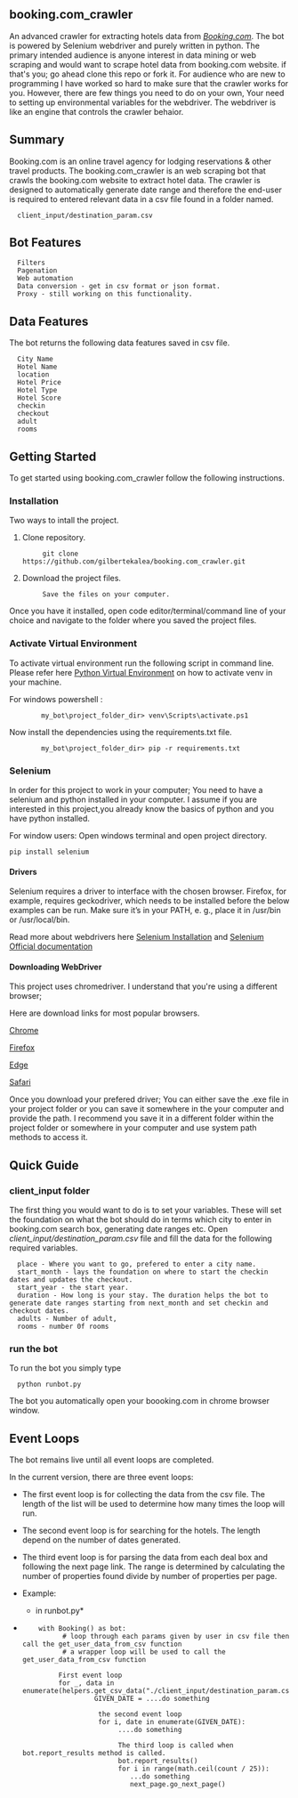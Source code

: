 ## booking.com_crawler

An advanced crawler for extracting hotels data from *[Booking.com](https://www.booking.com/)*. The bot is powered by Selenium webdriver and purely written in python.
The primary intended audience is anyone interest in data mining or web scraping and would want to scrape hotel data from booking.com website. if that's you; go ahead clone this repo or fork it. For audience who are new to programming I have worked so hard to make sure that the crawler works for you. However, there are few things you need to do on your own, Your need to setting up environmental variables for the webdriver. The webdriver is like an engine that controls the crawler behaior.

## Summary
Booking.com is an online travel agency for lodging reservations & other travel products. The booking.com_crawler is an web scraping bot that crawls the booking.com website to extract hotel data. The crawler is designed to automatically generate date range and therefore the end-user is required to entered relevant data in a csv file found in a folder named. 

      client_input/destination_param.csv
      
## Bot Features

      Filters 
      Pagenation
      Web automation
      Data conversion - get in csv format or json format.
      Proxy - still working on this functionality.
      
## Data Features 

The bot returns the following data features saved in csv file.

      City Name 
      Hotel Name 
      location
      Hotel Price 
      Hotel Type
      Hotel Score
      checkin
      checkout
      adult
      rooms

## Getting Started

To get started using booking.com_crawler follow the following instructions.


### Installation

Two ways to intall the project. 

1. Clone repository.    

            git clone https://github.com/gilbertekalea/booking.com_crawler.git

2. Download the project files.

            Save the files on your computer. 

Once you have it installed, open code editor/terminal/command line of your choice and navigate to the folder where you saved the project files. 

### Activate Virtual Environment

To activate virtual environment run the following script in command line. Please refer here [Python Virtual Environment](https://docs.python.org/3/tutorial/venv.html) on how to activate venv in your machine.

For windows powershell : 

            my_bot\project_folder_dir> venv\Scripts\activate.ps1 

Now install the dependencies using the requirements.txt file.

            my_bot\project_folder_dir> pip -r requirements.txt

### Selenium

In order for this project to work in your computer; You need to have a selenium and python installed in your computer. 
I assume if you are interested in this project,you already know the basics of python and you have python installed. 

For window users: Open windows terminal and open project directory. 

    pip install selenium

#### **Drivers**
Selenium requires a driver to interface with the chosen browser. Firefox, for example, requires geckodriver, which needs to be installed before the below examples can be run. Make sure it’s in your PATH, e. g., place it in /usr/bin or /usr/local/bin.

Read more about webdrivers here [Selenium Installation](https://pypi.org/project/selenium/) and [Selenium Official documentation](https://www.selenium.dev/documentation/webdriver/)


#### **Downloading WebDriver**
This project uses chromedriver. I understand that you're using a different browser;

Here are download links for most popular browsers. 

[Chrome](https://chromedriver.chromium.org/downloads)

[Firefox](https://github.com/mozilla/geckodriver/releases)

[Edge](https://developer.microsoft.com/en-us/microsoft-edge/tools/webdriver/)

[Safari](https://webkit.org/blog/6900/webdriver-support-in-safari-10/)

Once you download your prefered driver; You can either save the .exe file in your project folder or you can save it somewhere in the your computer and provide the path. I recommend you save it in a different folder within the project folder or somewhere in your computer and use system path methods to access it. 

## Quick Guide
### client_input folder

 The first thing you would want to do is to set your variables. These will set the foundation on what the bot should do in terms which city to enter in booking.com     search box, generating date ranges etc. Open *client_input/destination_param.csv*  file and fill the data for  the following required variables.
 
      place - Where you want to go, prefered to enter a city name. 
      start_month - lays the foundation on where to start the checkin dates and updates the checkout. 
      start_year - the start year.  
      duration - How long is your stay. The duration helps the bot to generate date ranges starting from next_month and set checkin and checkout dates. 
      adults - Number of adult,
      rooms - number 0f rooms
      
### run the bot

To run the bot you simply type

      python runbot.py
      
 The bot you automatically open your boooking.com in chrome browser window. 
 
 ## Event Loops
 
 The bot remains live until all event loops are completed.
 
 In the current version, there are three event loops:
 
- The first event loop is for collecting the data from the csv file. The length of the list will be used to determine how many times the loop will run.
- The second event loop is for searching for the hotels. The length depend on the number of dates generated.
- The third event loop is for parsing the data from each deal box and following the next page link. The range is determined by calculating the number of properties found divide by number of properties per page.
- Example:
       
  * in runbot.py*
- 
          with Booking() as bot:
                # loop through each params given by user in csv file then call the get_user_data_from_csv function
                # a wrapper loop will be used to call the get_user_data_from_csv function
                
               First event loop
               for _, data in enumerate(helpers.get_csv_data("./client_input/destination_param.csv")):
                        GIVEN_DATE = ....do something 
                        
                         the second event loop
                         for i, date in enumerate(GIVEN_DATE):
                              ....do something
                              
                              The third loop is called when bot.report_results method is called. 
                              bot.report_results()
                              for i in range(math.ceil(count / 25)):
                                 ...do something
                                 next_page.go_next_page()
                                 
                             
                           
